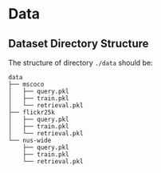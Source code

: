 # Data
## Dataset Directory Structure

The structure of directory `./data` should be:
 
    data
    ├── mscoco
    │   ├── query.pkl
    │   ├── train.pkl
    │   └── retrieval.pkl
    ├── flickr25k
    │   ├── query.pkl
    │   ├── train.pkl
    │   └── retrieval.pkl
    └── nus-wide
        ├── query.pkl
        ├── train.pkl
        └── retrieval.pkl



